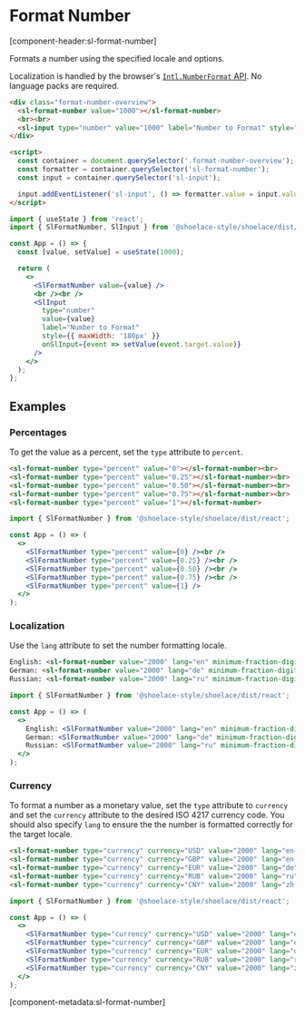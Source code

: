 # Format Number

[component-header:sl-format-number]

Formats a number using the specified locale and options.

Localization is handled by the browser's [`Intl.NumberFormat` API](https://developer.mozilla.org/en-US/docs/Web/JavaScript/Reference/Global_Objects/Intl/NumberFormat/NumberFormat). No language packs are required.

```html preview
<div class="format-number-overview">
  <sl-format-number value="1000"></sl-format-number> 
  <br><br>
  <sl-input type="number" value="1000" label="Number to Format" style="max-width: 180px;"></sl-input>  
</div>

<script>
  const container = document.querySelector('.format-number-overview');
  const formatter = container.querySelector('sl-format-number');
  const input = container.querySelector('sl-input');

  input.addEventListener('sl-input', () => formatter.value = input.value || 0);
</script>
```

```jsx react
import { useState } from 'react';
import { SlFormatNumber, SlInput } from '@shoelace-style/shoelace/dist/react';

const App = () => {
  const [value, setValue] = useState(1000);

  return (
    <>
      <SlFormatNumber value={value} />
      <br /><br />
      <SlInput 
        type="number" 
        value={value} 
        label="Number to Format" 
        style={{ maxWidth: '180px' }}
        onSlInput={event => setValue(event.target.value)}
      />
    </>
  );
};
```

## Examples

### Percentages

To get the value as a percent, set the `type` attribute to `percent`.

```html preview
<sl-format-number type="percent" value="0"></sl-format-number><br>
<sl-format-number type="percent" value="0.25"></sl-format-number><br>
<sl-format-number type="percent" value="0.50"></sl-format-number><br>
<sl-format-number type="percent" value="0.75"></sl-format-number><br>
<sl-format-number type="percent" value="1"></sl-format-number>
```

```jsx react
import { SlFormatNumber } from '@shoelace-style/shoelace/dist/react';

const App = () => (
  <>
    <SlFormatNumber type="percent" value={0} /><br />
    <SlFormatNumber type="percent" value={0.25} /><br />
    <SlFormatNumber type="percent" value={0.50} /><br />
    <SlFormatNumber type="percent" value={0.75} /><br />
    <SlFormatNumber type="percent" value={1} />  
  </>
);
```

### Localization

Use the `lang` attribute to set the number formatting locale.

```html preview
English: <sl-format-number value="2000" lang="en" minimum-fraction-digits="2"></sl-format-number><br>
German: <sl-format-number value="2000" lang="de" minimum-fraction-digits="2"></sl-format-number><br>
Russian: <sl-format-number value="2000" lang="ru" minimum-fraction-digits="2"></sl-format-number>
```

```jsx react
import { SlFormatNumber } from '@shoelace-style/shoelace/dist/react';

const App = () => (
  <>
    English: <SlFormatNumber value="2000" lang="en" minimum-fraction-digits="2" /><br />
    German: <SlFormatNumber value="2000" lang="de" minimum-fraction-digits="2" /><br />
    Russian: <SlFormatNumber value="2000" lang="ru" minimum-fraction-digits="2" />
  </>
);
```

### Currency

To format a number as a monetary value, set the `type` attribute to `currency` and set the `currency` attribute to the desired ISO 4217 currency code. You should also specify `lang` to ensure the the number is formatted correctly for the target locale.

```html preview
<sl-format-number type="currency" currency="USD" value="2000" lang="en-US"></sl-format-number><br>
<sl-format-number type="currency" currency="GBP" value="2000" lang="en-GB"></sl-format-number><br>
<sl-format-number type="currency" currency="EUR" value="2000" lang="de"></sl-format-number><br>
<sl-format-number type="currency" currency="RUB" value="2000" lang="ru"></sl-format-number><br>
<sl-format-number type="currency" currency="CNY" value="2000" lang="zh-cn"></sl-format-number>
```

```jsx react
import { SlFormatNumber } from '@shoelace-style/shoelace/dist/react';

const App = () => (
  <>
    <SlFormatNumber type="currency" currency="USD" value="2000" lang="en-US" /><br />
    <SlFormatNumber type="currency" currency="GBP" value="2000" lang="en-GB" /><br />
    <SlFormatNumber type="currency" currency="EUR" value="2000" lang="de" /><br />
    <SlFormatNumber type="currency" currency="RUB" value="2000" lang="ru" /><br />
    <SlFormatNumber type="currency" currency="CNY" value="2000" lang="zh-cn" />
  </>
);
```

[component-metadata:sl-format-number]
